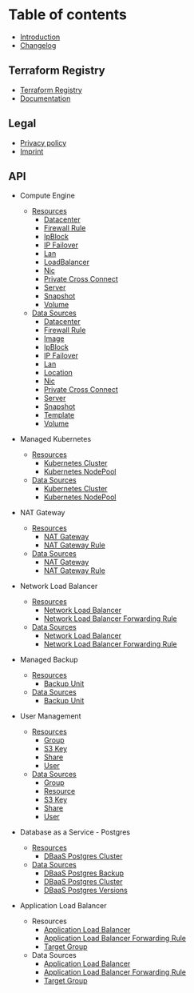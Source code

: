 # Table of contents

* [Introduction](README.md)
* [Changelog](../CHANGELOG.md)

## Terraform Registry

* [Terraform Registry](https://registry.terraform.io/providers/ionos-cloud/ionoscloud/latest)
* [Documentation](https://registry.terraform.io/providers/ionos-cloud/ionoscloud/latest/docs)

## Legal

* [Privacy policy](https://www.ionos.com/terms-gtc/terms-privacy/)
* [Imprint](https://www.ionos.de/impressum)


## API 

* Compute Engine
  * [Resources](compute-engine/resources/README.md)
    * [Datacenter](../docs/resources/datacenter.md)
    * [Firewall Rule](../docs/resources/firewall.md)
    * [IpBlock](../docs/resources/ipblock.md)
    * [IP Failover](../docs/resources/ipfailover.md)
    * [Lan](../docs/resources/lan.md)
    * [LoadBalancer](../docs/resources/loadbalancer.md)
    * [Nic](../docs/resources/nic.md)
    * [Private Cross Connect](../docs/resources/private\_crossconnect.md)
    * [Server](../docs/resources/server.md)
    * [Snapshot](../docs/resources/snapshot.md)
    * [Volume](../docs/resources/volume.md)
  * [Data Sources](compute-engine/data-sources/README.md)
    * [Datacenter](../docs/data-sources/datacenter.md)
    * [Firewall Rule](../docs/data-sources/firewall.md)
    * [Image](../docs/data-sources/image.md)
    * [IpBlock](../docs/data-sources/ipblock.md)
    * [IP Failover](../docs/data-sources/ipfailover.md)
    * [Lan](../docs/data-sources/lan.md)
    * [Location](../docs/data-sources/location.md)
    * [Nic](../docs/data-sources/nic.md)
    * [Private Cross Connect](../docs/data-sources/private\_crossconnect.md)
    * [Server](../docs/data-sources/server.md)
    * [Snapshot](../docs/data-sources/snapshot.md)
    * [Template](../docs/data-sources/template.md)
    * [Volume](../docs/data-sources/volume.md)

* Managed Kubernetes
  * [Resources](managed-kubernetes/resources/README.md)
    * [Kubernetes Cluster](../docs/resources/k8s\_cluster.md)
    * [Kubernetes NodePool](../docs/resources/k8s\_node\_pool.md)
  * [Data Sources](managed-kubernetes/data-sources/README.md)
    * [Kubernetes Cluster](../docs/data-sources/k8s\_cluster.md)
    * [Kubernetes NodePool](../docs/data-sources/k8s\_node\_pool.md)

* NAT Gateway
  * [Resources](nat-gateway/resources/README.md)
    * [NAT Gateway](../docs/resources/natgateway.md)
    * [NAT Gateway Rule](../docs/resources/natgateway\_rule.md)
  * [Data Sources](nat-gateway/data-sources/README.md)
    * [NAT Gateway](../docs/data-sources/natgateway.md)
    * [NAT Gateway Rule](../docs/data-sources/natgateway\_rule.md)

* Network Load Balancer
  * [Resources](network-load-balancer/resources/README.md)
    * [Network Load Balancer](../docs/resources/networkloadbalancer.md)
    * [Network Load Balancer Forwarding Rule](../docs/resources/networkloadbalancer\_forwardingrule.md)
  * [Data Sources](network-load-balancer/data-sources/README.md)
    * [Network Load Balancer](../docs/data-sources/networkloadbalancer.md)
    * [Network Load Balancer Forwarding Rule](../docs/data-sources/networkloadbalancer\_forwardingrule.md)

* Managed Backup
  * [Resources](managed-backup/resources/README.md)
    * [Backup Unit](../docs/resources/backup\_unit.md)
  * [Data Sources](managed-backup/data-sources/README.md)
    * [Backup Unit](../docs/data-sources/backup\_unit.md)

* User Management
  * [Resources](user-management/resources/README.md)
    * [Group](../docs/resources/group.md)
    * [S3 Key](../docs/resources/s3\_key.md)
    * [Share](../docs/resources/share.md)
    * [User](../docs/resources/user.md)
  * [Data Sources](user-management/data-sources/README.md)
    * [Group](../docs/data-sources/group.md)
    * [Resource](../docs/data-sources/resource.md)
    * [S3 Key](../docs/data-sources/s3\_key.md)
    * [Share](../docs/data-sources/share.md)
    * [User](../docs/data-sources/user.md)

* Database as a Service - Postgres
  * [Resources](database-as-a-service-postgres/resources/README.md)
    * [DBaaS Postgres Cluster](../docs/resources/dbaas\_pgsql\_cluster.md)
  * [Data Sources](database-as-a-service-postgres/data-sources/README.md)
    * [DBaaS Postgres Backup](../docs/data-sources/dbaas\_pgsql\_backups.md)
    * [DBaaS Postgres Cluster](../docs/data-sources/dbaas\_pgsql\_cluster.md)
    * [DBaaS Postgres Versions](../docs/data-sources/dbaas\_pgsql\_versions.md)

* Application Load Balancer
  * Resources
    * [Application Load Balancer](../docs/resources/application_loadbalancer.md)
    * [Application Load Balancer Forwarding Rule](../docs/resources/application_loadbalancer_forwardingrule.md)
    * [Target Group](../docs/resources/target_group.md)
  * Data Sources
    * [Application Load Balancer](../docs/data-sources/application_loadbalancer.md)
    * [Application Load Balancer Forwarding Rule](../docs/data-sources/application_loadbalancer_forwardingrule.md)
    * [Target Group](../docs/data-sources/target_group.md)
